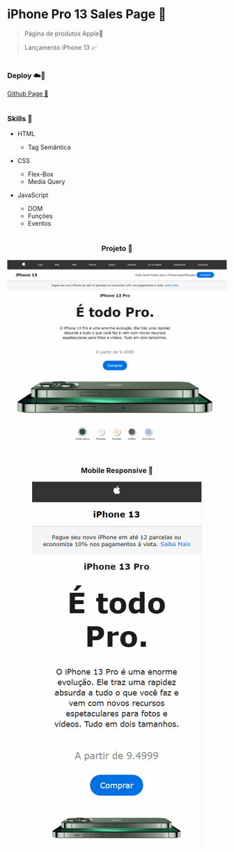 # iPhone Pro 13 Sales Page 📱

> Página de produtos Apple🍎

> Lançamento iPhone 13 📈

#

### Deploy ☁️🚀

[Github Page 🔗](https://brunonavarrooficial.github.io/iPhonePro13-Page/)

#

### Skills 🧠

* HTML
    * Tag Semântica   

* CSS
    * Flex-Box
    * Media Query

* JavaScript
    * DOM
    * Funções
    * Eventos

#

<div align="center">
    <h3>Projeto 🚧</h3>
    <img src="img/iphonepage.gif">
</div>

#

<div align="center">
    <h3>Mobile Responsive 🤳</h3>
    <img src="img/iphonepageresponsive.gif">
</div>